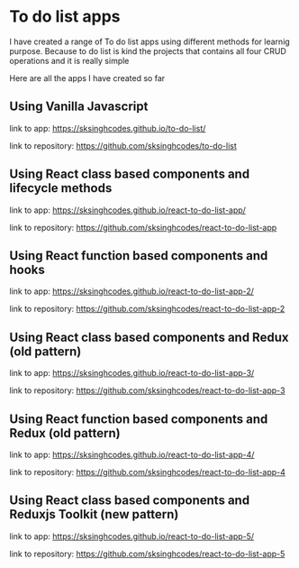 # To do list apps

I have created a range of To do list apps using different methods for learnig purpose. Because to do list is kind the projects that contains all four CRUD operations and it is really simple

Here are all the apps I have created so far


## Using Vanilla Javascript
link to app:
https://sksinghcodes.github.io/to-do-list/

link to repository: https://github.com/sksinghcodes/to-do-list


## Using React class based components and lifecycle methods
link to app: https://sksinghcodes.github.io/react-to-do-list-app/

link to repository: https://github.com/sksinghcodes/react-to-do-list-app

## Using React function based components and hooks
link to app: https://sksinghcodes.github.io/react-to-do-list-app-2/

link to repository: https://github.com/sksinghcodes/react-to-do-list-app-2

## Using React class based components and Redux (old pattern)
link to app: https://sksinghcodes.github.io/react-to-do-list-app-3/

link to repository: https://github.com/sksinghcodes/react-to-do-list-app-3

## Using React function based components and Redux (old pattern)
link to app: https://sksinghcodes.github.io/react-to-do-list-app-4/

link to repository: https://github.com/sksinghcodes/react-to-do-list-app-4

## Using React class based components and Reduxjs Toolkit (new pattern)
link to app: https://sksinghcodes.github.io/react-to-do-list-app-5/

link to repository: https://github.com/sksinghcodes/react-to-do-list-app-5
